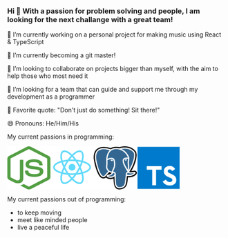### Hi 👋 With a passion for problem solving and people, I am looking for the next challange with a great team!

🔭 I’m currently working on a personal project for making music using React & TypeScript

🌱 I’m currently becoming a git master!

👯 I’m looking to collaborate on projects bigger than myself, with the aim to help those who most need it

🤔 I’m looking for a team that can guide and support me through my development as a programmer

💬 Favorite quote: "Don't just do something! Sit there!"

😄 Pronouns: He/Him/His


My current passions in programming:

<div style="display:flex">
<img src="assets/nodejs-logo-FBE122E377-seeklogo.com.png" alt="nodejs-logo" width="100px" height="100px">
<img src="assets/react-logo.png" alt="react-logo" width="100px" height="100px">
<img src="assets/1200px-Postgresql_elephant.svg.png" alt="postgres-logo" width="100px" height="100px">
<img src="assets/typescript-1174965.webp" alt="typescript-logo" width="100px" height="100px">
</div>

My current passions out of programming:

- to keep moving
- meet like minded people
- live a peaceful life
